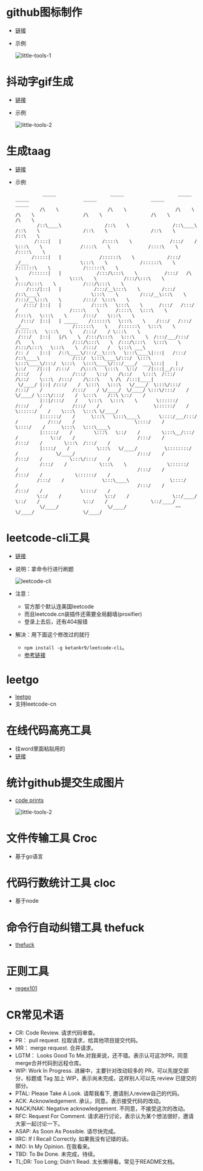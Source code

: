 # github图标制作

- [链接](https://shields.io/)
- 示例

  ![little-tools-1](./image/little-tools-1.png)

# 抖动字gif生成

- [链接](https://aidn.jp/ugomoji/)
- 示例

  ![little-tools-2](./image/little-tools-2.gif)

# 生成taag

- [链接](https://patorjk.com/software/taag/)
- 示例

  ```
            _____                    _____                    _____                        _____                    _____                    _____                    _____
           /\    \                  /\    \                  /\    \                      /\    \                  /\    \                  /\    \                  /\    \
          /::\____\                /::\    \                /::\____\                    /::\    \                /::\    \                /::\    \                /::\    \
         /::::|   |               /::::\    \              /:::/    /                    \:::\    \              /::::\    \              /::::\    \              /::::\    \
        /:::::|   |              /::::::\    \            /:::/   _/___                   \:::\    \            /::::::\    \            /::::::\    \            /::::::\    \
       /::::::|   |             /:::/\:::\    \          /:::/   /\    \                   \:::\    \          /:::/\:::\    \          /:::/\:::\    \          /:::/\:::\    \
      /:::/|::|   |            /:::/__\:::\    \        /:::/   /::\____\                   \:::\    \        /:::/__\:::\    \        /:::/__\:::\    \        /:::/  \:::\    \
     /:::/ |::|   |           /::::\   \:::\    \      /:::/   /:::/    /                   /::::\    \      /::::\   \:::\    \      /::::\   \:::\    \      /:::/    \:::\    \
    /:::/  |::|   | _____    /::::::\   \:::\    \    /:::/   /:::/   _/___                /::::::\    \    /::::::\   \:::\    \    /::::::\   \:::\    \    /:::/    / \:::\    \
   /:::/   |::|   |/\    \  /:::/\:::\   \:::\    \  /:::/___/:::/   /\    \              /:::/\:::\    \  /:::/\:::\   \:::\    \  /:::/\:::\   \:::\    \  /:::/    /   \:::\ ___\
  /:: /    |::|   /::\____\/:::/__\:::\   \:::\____\|:::|   /:::/   /::\____\            /:::/  \:::\____\/:::/  \:::\   \:::\____\/:::/  \:::\   \:::\____\/:::/____/  ___\:::|    |
  \::/    /|::|  /:::/    /\:::\   \:::\   \::/    /|:::|__/:::/   /:::/    /           /:::/    \::/    /\::/    \:::\  /:::/    /\::/    \:::\  /:::/    /\:::\    \ /\  /:::|____|
   \/____/ |::| /:::/    /  \:::\   \:::\   \/____/  \:::\/:::/   /:::/    /           /:::/    / \/____/  \/____/ \:::\/:::/    /  \/____/ \:::\/:::/    /  \:::\    /::\ \::/    /
           |::|/:::/    /    \:::\   \:::\    \       \::::::/   /:::/    /           /:::/    /                    \::::::/    /            \::::::/    /    \:::\   \:::\ \/____/
           |::::::/    /      \:::\   \:::\____\       \::::/___/:::/    /           /:::/    /                      \::::/    /              \::::/    /      \:::\   \:::\____\
           |:::::/    /        \:::\   \::/    /        \:::\__/:::/    /            \::/    /                       /:::/    /               /:::/    /        \:::\  /:::/    /
           |::::/    /          \:::\   \/____/          \::::::::/    /              \/____/                       /:::/    /               /:::/    /          \:::\/:::/    /
           /:::/    /            \:::\    \               \::::::/    /                                            /:::/    /               /:::/    /            \::::::/    /
          /:::/    /              \:::\____\               \::::/    /                                            /:::/    /               /:::/    /              \::::/    /
          \::/    /                \::/    /                \::/____/                                             \::/    /                \::/    /                \::/____/
           \/____/                  \/____/                  ~~                                                    \/____/                  \/____/

  ```

# leetcode-cli工具

- [链接](https://github.com/skygragon/leetcode-cli)
- 说明：拿命令行进行刷题

  ![leetcode-cli](./image/leetcode-cli-1.gif)

- 注意：
  - 官方那个默认连美国leetcode
  - 而且leetcode.cn装插件还需要全局翻墙(proxifier)
  - 登录上去后，还有404报错
- 解决：用下面这个修改过的就行
  - `npm install -g ketankr9/leetcode-cli`。
  - [参考链接](https://github.com/skygragon/leetcode-cli/issues/201)

# leetgo

- [leetgo](https://github.com/j178/leetgo)
- 支持leetcode-cn

# 在线代码高亮工具

- 往word里面粘贴用的
- [链接](https://highlightcode.com/)

# 统计github提交生成图片

- [code prints](https://codeprints.dev/)

  ![little-tools-2](./image/little-tools-2.png)

# 文件传输工具 Croc

- 基于go语言

# 代码行数统计工具 cloc

- 基于node

# 命令行自动纠错工具 thefuck

- [thefuck](https://github.com/nvbn/thefuck)

# 正则工具

- [regex101](https://github.com/nedrysoft/regex101)

# CR常见术语

- CR: Code Review. 请求代码审查。
- PR： pull request. 拉取请求，给其他项目提交代码。
- MR： merge request. 合并请求。
- LGTM： Looks Good To Me.对我来说，还不错。表示认可这次PR，同意merge合并代码到远程仓库。
- WIP: Work In Progress. 进展中，主要针对改动较多的 PR，可以先提交部分，标题或 Tag 加上 WIP，表示尚未完成，这样别人可以先 review 已提交的部分。
- PTAL: Please Take A Look. 请帮我看下, 邀请别人review自己的代码。
- ACK: Acknowledgement. 承认，同意。表示接受代码的改动。
- NACK/NAK: Negative acknowledgement. 不同意，不接受这次的改动。
- RFC: Request For Comment. 请求进行讨论，表示认为某个想法很好，邀请大家一起讨论一下。
- ASAP: As Soon As Possible. 请尽快完成。
- IIRC: If I Recall Correctly. 如果我没有记错的话。
- IMO: In My Opinion. 在我看来。
- TBD: To Be Done. 未完成，待续。
- TL;DR: Too Long; Didn't Read. 太长懒得看。常见于README文档。
